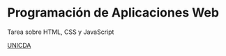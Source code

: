 # Programación de Aplicaciones Web

Tarea sobre HTML, CSS y JavaScript

[UNICDA](https://www.unicda.edu.do/)

